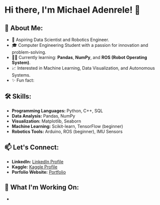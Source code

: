 # Hi there, I'm Michael Adenrele! 👋

## 🚀 About Me:
- 🤖 Aspiring Data Scientist and Robotics Engineer.
- 🎓 Computer Engineering Student with a passion for innovation and problem-solving.
- 🧑‍💻 Currently learning: **Pandas**, **NumPy**, and **ROS (Robot Operating System)**.
- 📈 Interested in Machine Learning, Data Visualization, and Autonomous Systems.
- ✨ Fun fact: 

## 🛠️ Skills:
- **Programming Languages:** Python, C++, SQL
- **Data Analysis:** Pandas, NumPy
- **Visualization:** Matplotlib, Seaborn
- **Machine Learning:** Scikit-learn, TensorFlow (beginner)
- **Robotics Tools:** Arduino, ROS (beginner), IMU Sensors

## 📫 Let's Connect:
- **LinkedIn:** [LinkedIn Profile](https://www.linkedin.com/in/michael-adenrele-1547592b5/)
- **Kaggle:** [Kaggle Profile](https://www.kaggle.com/michaeladenrele)
- **Porfolio Website:** [Portfolio]()

## 🌱 What I'm Working On:
- 

